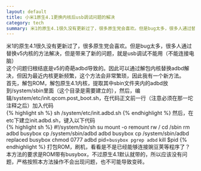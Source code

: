 ```yaml
---
layout: default
title: 小米1原生4.1更换内核后usb调试问题的解决
category: tech
summary: 米1的原生4.1很久没有更新过了，很多原生党会喜欢。但是bug太多，很多人通过替换v5内核的方法解决，但是带来了新的问题，就是usb调试不能用（不能连接电脑）<br />这个问题归根结底是v5的奇葩adbd导致的。因此可以通过解包内核替换adbd解决，但因为最近内核更新频繁，这个方法会非常繁琐，因此我有一个新方法。<br />首先，解包ROM，解包原生4.1内核，提取其中sbin文件夹内的adbd放到/system/sbin里面（这个目录是需要建立的），然后，编辑/system/etc/init.qcom.post_boot.sh，在代码正文前一行（注意必须在那一坨注释之后）加入代码
---
```

米1的原生4.1很久没有更新过了，很多原生党会喜欢。但是bug太多，很多人通过替换v5内核的方法解决，但是带来了新的问题，就是usb调试不能用（不能连接电脑）  
这个问题归根结底是v5的奇葩adbd导致的。因此可以通过解包内核替换adbd解决，但因为最近内核更新频繁，这个方法会非常繁琐，因此我有一个新方法。  
首先，解包ROM，解包原生4.1内核，提取其中sbin文件夹内的adbd放到/system/sbin里面（这个目录是需要建立的），然后，编辑/system/etc/init.qcom.post_boot.sh，在代码正文前一行（注意必须在那一坨注释之后）加入代码  
{% highlight sh %}
sh /system/etc/init.adbd.sh
{% endhighlight %}
然后，在etc下建立init.adbd.sh，键入以下代码  
{% highlight sh %}
#!/system/bin/sh
su
mount -o remount rw /
cd /sbin
rm adbd
busybox cp /system/sbin/adbd adbd
busybox cp /system/sbin/adbd replaced
busybox chmod 0777 adbd
pid=`busybox pgrep adbd`
kill $pid
{% endhighlight %}
打包ROM，刷机，看看是不是已经能够连接豌豆荚等程序了？  
本方法的要求是ROM带有busybox，不过原生4.1默认就带的，所以应该没有问题，严格按照本方法操作不会出现问题，也不可能导致变砖。
